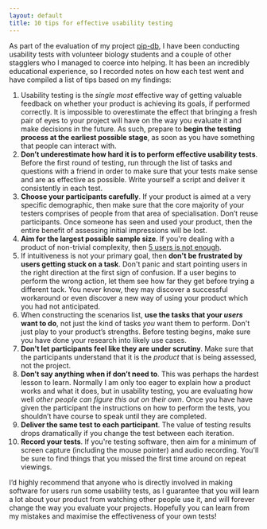 ```yaml
---
layout: default
title: 10 tips for effective usability testing
---
```


As part of the evaluation of my project
[pip-db](http://www.pip-db.org), I have been conducting usability
tests with volunteer biology students and a couple of other stagglers
who I managed to coerce into helping. It has been an incredibly
educational experience, so I recorded notes on how each test went and
have compiled a list of tips based on my findings:

1. Usability testing is the *single most* effective way of getting
   valuable feedback on whether your product is achieving its goals,
   if performed correctly. It is impossible to overestimate the effect
   that bringing a fresh pair of eyes to your project will have on the
   way you evaluate it and make decisions in the future. As such,
   prepare to **begin the testing process at the earliest possible
   stage**, as soon as you have something that people can interact
   with.
1. **Don’t underestimate how hard it is to perform effective usability
   tests**. Before the first round of testing, run through the list of
   tasks and questions with a friend in order to make sure that your
   tests make sense and are as effective as possible. Write yourself a
   script and deliver it consistently in each test.
1. **Choose your participants carefully**. If your product is aimed at
   a very specific demographic, then make sure that the core majority
   of your testers comprises of people from that area of
   specialisation.  Don’t reuse participants. Once someone has seen
   and used your product, then the entire benefit of assessing initial
   impressions will be lost.
1. **Aim for the largest possible sample size**. If you're dealing
   with a product of non-trivial complexity, then
   [5 users is not enough](http://i-thought.org/blog/computer-science-thoughts/thoughts-on-hci/usability-testing-5-users-is-not-enough).
1. If intuitiveness is not your primary goal, then **don't be
   frustrated by users getting stuck on a task**.  Don't panic and
   start pointing users in the right direction at the first sign of
   confusion. If a user begins to perform the wrong action, let them
   see how far they get before trying a different tack. You never
   know, they may discover a successful workaround or even discover a
   new way of using your product which you had not anticipated.
1. When constructing the scenarios list, **use the tasks that your
   *users* want to do**, not just the kind of tasks *you* want them to
   perform. Don't just play to your product’s strengths. Before testing
   begins, make sure you have done your research into likely use cases.
1. **Don't let participants feel like they are under scrutiny**. Make
   sure that the participants understand that it is the *product* that
   is being assessed, not the project.
1. **Don’t say anything when if don’t need to**. This was perhaps the
   hardest lesson to learn. Normally I am only too eager to explain
   how a product works and what it does, but in usability testing, you
   are evaluating how well *other people can figure this out on their
   own*. Once you have have given the participant the instructions on
   how to perform the tests, you shouldn’t have course to speak until
   they are completed.
1. **Deliver the same test to each participant**. The value of testing
   results drops dramatically if you change the test between each
   iteration.
1. **Record your tests**. If you're testing software, then aim for a
   minimum of screen capture (including the mouse pointer) and audio
   recording. You'll be sure to find things that you missed the first
   time around on repeat viewings.

I’d highly recommend that anyone who is directly involved in making
software for users run some usability tests, as I guarantee that you
will learn a lot about your product from watching other people use it,
and will forever change the way you evaluate your projects. Hopefully
you can learn from my mistakes and maximise the effectiveness of your
own tests!
